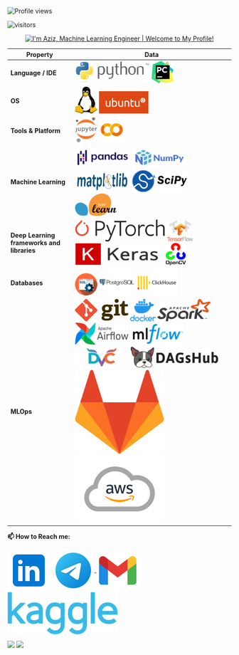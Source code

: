 <!--![](https://github.com/AzizMGV/AzizMGV/blob/main/Images/stackGitHub.png)-->
![Profile views](https://gpvc.arturio.dev/AzizMGV)

<p align="left">
<img src="https://visitor-badge.laobi.icu/badge?page_id=AzizMGV.AzizMGV" alt="visitors"/>
</p>
<div align="center">
    <a href="https://git.io/typing-svg"><img src="https://readme-typing-svg.herokuapp.com?font=Roboto+Slab&color=%237E3ACE&size=30&center=true&vCenter=true&width=450&lines=Hi+there!+👋+I'm+Aziz;Machine+Learning+Engineer;Welcome+to+My+Profile!;" alt="I'm Aziz, Machine Learning Engineer | Welcome to My Profile!"></a>
</div>


Property | Data
--- | --- 
**Language / IDE**  | <img src="https://github.com/AzizMGV/AzizMGV/blob/main/Images/Python_logo.svg.png" alt="Python" height="50" width="168"> <img src="https://github.com/AzizMGV/AzizMGV/blob/main/Images/PyCharm_Icon.svg.png" alt="PyCharm" height="50" width="50">
**OS**  |  <img src="https://github.com/AzizMGV/AzizMGV/blob/main/Images/Linux.svg.png" alt="Linux" height="60" width="50">  <img src="https://github.com/AzizMGV/AzizMGV/blob/main/Images/Ubuntu_logo.png" alt="Ubuntu" height="50" width="111"> 
**Tools & Platform**  | <img src="https://github.com/AzizMGV/AzizMGV/blob/main/Images/Jupyter_logo.svg.png" alt="JupyterNotebook" height="57" width="50"> <img src="https://github.com/AzizMGV/AzizMGV/blob/main/Images/colab.png" alt="Google Colab" height="57" width="57"> 
**Machine Learning**  | <img src="https://github.com/AzizMGV/AzizMGV/blob/main/Images/Pandas_logo.svg.png" alt="Pandas_logo" height="50" width="124"> <img src="https://github.com/AzizMGV/AzizMGV/blob/main/Images/NumPy_logo.svg.png" alt="NumPy_logo" height="50" width="124"> <img src="https://github.com/AzizMGV/AzizMGV/blob/main/Images/Matplotlib.svg" alt="Matplotlib" height="50" width="124"> <img src="https://github.com/AzizMGV/AzizMGV/blob/main/Images/scipy.png" alt="Scipy" height="50" width="124"> <img src="https://github.com/AzizMGV/AzizMGV/blob/main/Images/Scikit_learn_logo.svg.png" alt="Scikit_learn_logo" height="50" width="93"> 
**Deep Learning frameworks and libraries**  | <img src="https://github.com/AzizMGV/AzizMGV/blob/main/Images/Pytorch_logo.png" alt="Pytorch_logo" height="50" width="202">  <img src="https://github.com/AzizMGV/AzizMGV/blob/main/Images/TensorFlowLogo.svg.png" alt="TensorFlowLogo" height="50" width="60">  <img src="https://github.com/AzizMGV/AzizMGV/blob/main/Images/Keras.png" alt="Keras" height="50" width="200">  <img src="https://github.com/AzizMGV/AzizMGV/blob/main/Images/OpenCVLogo.png" alt="OpenCVLogo" height="50" width="45">
**Databases**  | <img src="https://github.com/AzizMGV/AzizMGV/blob/main/Images/SQL.png" alt="SQL" height="50" width="50"> <img src="https://github.com/AzizMGV/AzizMGV/blob/main/Images/PostgreSQL-Logo.png" alt="PostgreSQL" height="60" width="80"> <img src="https://github.com/AzizMGV/AzizMGV/blob/main/Images/ClickHouse.png" alt="ClickHouse" height="60" width="94"> 
**MLOps** | <img src="https://github.com/AzizMGV/AzizMGV/blob/main/Images/Git-Logo.png" alt="Git" height="50" width="120">  <img src="https://github.com/AzizMGV/AzizMGV/blob/main/Images/Docker.png" alt="Docker" height="50" width="58"> <img src="https://github.com/AzizMGV/AzizMGV/blob/main/Images/Apache_Spark_logo.svg.png" alt="Spark" height="50" width="120"> <img src="https://github.com/AzizMGV/AzizMGV/blob/main/Images/AirflowLogo.png" alt="Airflow" height="50" width="120"> <img src="https://github.com/AzizMGV/AzizMGV/blob/main/Images/mlflow.png" alt="MLFlow" height="50" width="120"><img src="https://github.com/AzizMGV/AzizMGV/blob/main/Images/dvc.png" alt="DVC" height="50" width="120"> <img src="https://github.com/AzizMGV/AzizMGV/blob/main/Images/dagshub.png" alt="Dagshub" height="50" width="200"><img src="https://github.com/AzizMGV/AzizMGV/blob/main/Images/gitlab.png" alt="GitLab" height="190" width="200"><img src="https://github.com/AzizMGV/AzizMGV/blob/main/Images/aws.png" alt="AWS" height="150" width="200">

**📫 How to Reach me:**
<p align="left">
<a href="https://www.linkedin.com/in/azizml/" target="blank"><img align="center" src="https://github.com/AzizMGV/AzizMGV/blob/main/Images/Linkedin.png" alt="Linkedin" height="96" width="96" /></a>
<a href="https://t.me/azizsugd" target="blank"> <img align="center" src="https://github.com/AzizMGV/AzizMGV/blob/main/Images/Telegram.png" alt="Telegram" height="96" width="96"  /> </a>
<a href="mailto:mceladio@gmail.com" target="blank"><img align="center" src="https://github.com/AzizMGV/AzizMGV/blob/main/Images/Gmail.png" alt="Gmail" height="96" width="96" /></a>
<a href="https://www.kaggle.com/azizdzhon" target="blank"> <img align="center" src="https://github.com/AzizMGV/AzizMGV/blob/main/Images/Kaggle_logo.png" alt="Kaggle" height="96" width="248"  /> </a>
</p>

![](https://road-to-kaggle-grandmaster.vercel.app/api/badges/azizdzhon/competitions)
![](https://road-to-kaggle-grandmaster.vercel.app/api/badges/azizdzhon/discussion)



